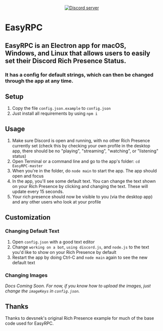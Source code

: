 <div align="center">
  <br />
  <p>
    <a href="https://discord.gg/code"><img src="https://discordapp.com/api/guilds/268970339948691456/embed.png" alt="Discord server" /></a>
  </p>
</div>

# EasyRPC

## EasyRPC is an Electron app for macOS, Windows, and Linux that allows users to easily set their Discord Rich Presence Status.

### It has a config for default strings, which can then be changed through the app at any time.

## Setup

1. Copy the file `config.json.example` to `config.json`
2. Just install all requirements by using `npm i`

## Usage

1. Make sure Discord is open and running, with no other Rich Presence currently set (check this by checking your own profile in the desktop app, there should be no "playing", "streaming", "watching", or "listening" status)
2. Open Terminal or a command line and go to the app's folder: `cd EasyRPC-master`
3. When you're in the folder, do `node main` to start the app. The app should open and focus
4. In the app, you'll see some default text. You can change the text shown on your Rich Presence by clicking and changing the text. These will update every 15 seconds.
5. Your rich presence should now be visible to you (via the desktop app) and any other users who look at your profile

## Customization

### Changing Default Text

1. Open `config.json` with a good text editor
2. Change `working on a bot`, `using discord.js`, and `node.js` to the text you'd like to show on your Rich Presence by default
3. Restart the app by doing Ctrl-C and `node main` again to see the new default text

### Changing Images

*Docs Coming Soon. For now, if you know how to upload the images, just change the `imageKeys` in `config.json`.*

## Thanks

Thanks to devsnek's original Rich Presence example for much of the base code used for EasyRPC.
